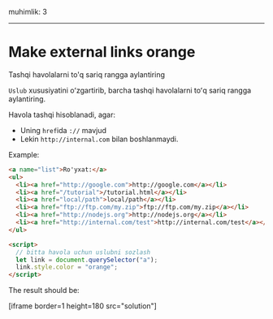 muhimlik: 3

---

# Make external links orange

Tashqi havolalarni to'q sariq rangga aylantiring

`Uslub` xususiyatini oʻzgartirib, barcha tashqi havolalarni toʻq sariq rangga aylantiring.

Havola tashqi hisoblanadi, agar:

- Uning `href`ida `://` mavjud
- Lekin `http://internal.com` bilan boshlanmaydi.

Example:

```html run
<a name="list">Ro'yxat:</a>
<ul>
  <li><a href="http://google.com">http://google.com</a></li>
  <li><a href="/tutorial">/tutorial.html</a></li>
  <li><a href="local/path">local/path</a></li>
  <li><a href="ftp://ftp.com/my.zip">ftp://ftp.com/my.zip</a></li>
  <li><a href="http://nodejs.org">http://nodejs.org</a></li>
  <li><a href="http://internal.com/test">http://internal.com/test</a></li>
</ul>

<script>
  // bitta havola uchun uslubni sozlash
  let link = document.querySelector("a");
  link.style.color = "orange";
</script>
```

The result should be:

[iframe border=1 height=180 src="solution"]
